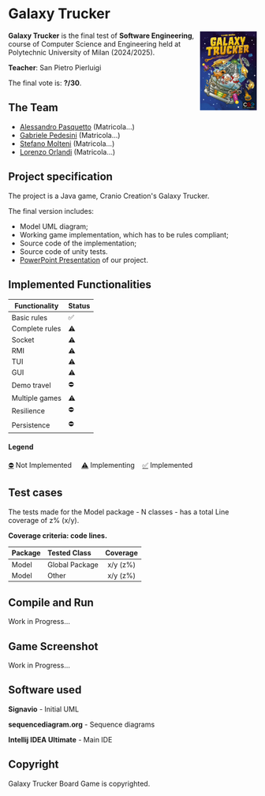 # Galaxy Trucker

<img src="/extra/game-cover.jpg" width=115px height=160px align="right" />

**Galaxy Trucker** is the final test of **Software Engineering**, course of Computer Science and Engineering held at Polytechnic University of Milan (2024/2025).

**Teacher**: San Pietro Pierluigi

The final vote is: **?/30**.


## The Team
* [Alessandro Pasquetto](https://github.com/Alessandro-Pasquetto) (Matricola...)
* [Gabriele Pedesini](https://github.com/gabrielepedesini) (Matricola...)
* [Stefano Molteni](https://github.com/stefano656) (Matricola...)
* [Lorenzo Orlandi](https://github.com/CreepyToucan) (Matricola...)


## Project specification
The project is a Java game, Cranio Creation's Galaxy Trucker.

The final version includes:
* Model UML diagram;
* Working game implementation, which has to be rules compliant;
* Source code of the implementation;
* Source code of unity tests.
* [PowerPoint Presentation]() of our project.


## Implemented Functionalities
| Functionality     | Status    |
|------------------|-----------|
| Basic rules      | ✅        |
| Complete rules   | ⚠️        |
| Socket          | ⚠️        |
| RMI            | ⚠️        |
| TUI            | ⚠️        |
| GUI            | ⚠️        |
| Demo travel    | ⛔        |
| Multiple games | ⚠️        |
| Resilience     | ⛔        |
| Persistence    | ⛔        |

#### Legend
[⛔]() Not Implemented &nbsp;&nbsp;&nbsp;&nbsp;[⚠️]() Implementing&nbsp;&nbsp;&nbsp;&nbsp;[✅]() Implemented

<!--
[![RED](http://placehold.it/15/f03c15/f03c15)](#)
[![YELLOW](http://placehold.it/15/ffdd00/ffdd00)](#)
[![GREEN](http://placehold.it/15/44bb44/44bb44)](#)
-->


## Test cases
The tests made for the Model package - N classes - has a total Line coverage of z% (x/y).

**Coverage criteria: code lines.**

| Package | Tested Class   | Coverage |
|:-----------------------|:---------------|:------------------------------------:|
| Model | Global Package | x/y (z%)
| Model | Other          | x/y (z%)


## Compile and Run
Work in Progress...


## Game Screenshot
Work in Progress...


## Software used
**Signavio** - Initial UML

**sequencediagram.org** - Sequence diagrams

**Intellij IDEA Ultimate** - Main IDE


## Copyright
Galaxy Trucker Board Game is copyrighted.
